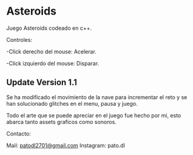 # Asteroids
Juego Asteroids codeado en c++.

Controles:

-Click derecho del mouse: Acelerar.

-Click izquierdo del mouse: Disparar.

## Update Version 1.1

Se ha modificado el movimiento de la nave para incrementar el reto y se han solucionado glitches en el menu, pausa y juego.



Todo el arte que se puede apreciar en el juego fue hecho por mi, esto abarca tanto assets graficos como sonoros.

Contacto:

Mail: patodl2701@gmail.com
Instagram: pato.dl
